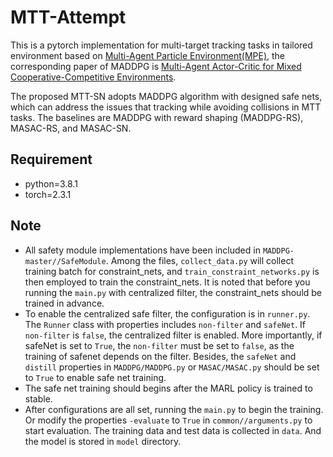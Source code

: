 # MTT-Attempt

This is a pytorch implementation for multi-target tracking tasks in tailored environment based on [Multi-Agent Particle Environment(MPE)](https://github.com/openai/multiagent-particle-envs), the corresponding paper of MADDPG is [Multi-Agent Actor-Critic for Mixed Cooperative-Competitive Environments](https://arxiv.org/abs/1706.02275).

The proposed MTT-SN adopts MADDPG algorithm with designed safe nets, which can address the issues that tracking while avoiding collisions in MTT tasks. The baselines are MADDPG with reward shaping (MADDPG-RS), MASAC-RS, and MASAC-SN. 

## Requirement

- python=3.8.1
- torch=2.3.1

## Note

+ All safety module implementations have been included in `MADDPG-master//SafeModule`. Among the files, `collect_data.py` will collect training batch for constraint_nets, and `train_constraint_networks.py` is then employed to train the constraint_nets. It is noted that before you running the `main.py` with centralized filter, the constraint_nets should be trained in advance.
+ To enable the centralized safe filter, the configuration is in `runner.py`. The `Runner` class with properties includes `non-filter` and `safeNet`. If `non-filter` is `false`, the centralized filter is enabled. More importantly, if safeNet is set to `True`, the `non-filter` must be set to `false`, as the training of safenet depends on the filter. Besides, the `safeNet` and `distill` properties in `MADDPG/MADDPG.py` or `MASAC/MASAC.py` should be set to `True` to enable safe net training.
+ The safe net training should begins after the MARL policy is trained to stable.
+ After configurations are all set, running the `main.py` to begin the training. Or modify the properties `-evaluate` to `True` in `common//arguments.py` to start evaluation. The training data and test data is collected in `data`. And the model is stored in `model` directory.
  
